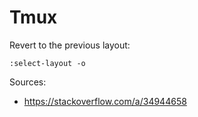 # Tmux

Revert to the previous layout:
```
:select-layout -o
```

Sources:

* https://stackoverflow.com/a/34944658
